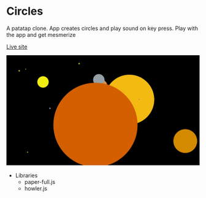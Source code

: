 # Circles
A patatap clone. App creates circles and play sound on key press. Play with the app and get mesmerize

[Live site](https://dilanlivera.github.io/circles/)

![alt text](https://github.com/DilanLivera/circles/blob/master/img/circles2.jpg)

* Libraries
  - paper-full.js
  - howler.js

